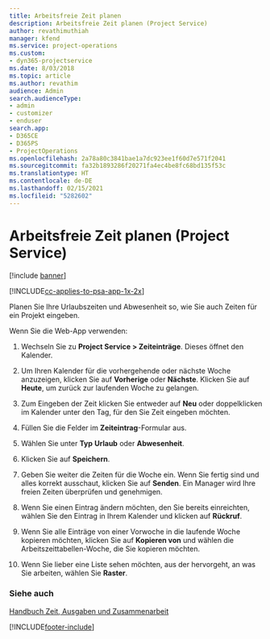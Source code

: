 ```yaml
---
title: Arbeitsfreie Zeit planen
description: Arbeitsfreie Zeit planen (Project Service)
author: revathimuthiah
manager: kfend
ms.service: project-operations
ms.custom:
- dyn365-projectservice
ms.date: 8/03/2018
ms.topic: article
ms.author: revathim
audience: Admin
search.audienceType:
- admin
- customizer
- enduser
search.app:
- D365CE
- D365PS
- ProjectOperations
ms.openlocfilehash: 2a78a80c3841bae1a7dc923ee1f60d7e571f2041
ms.sourcegitcommit: fa32b1893286f20271fa4ec4be8fc68bd135f53c
ms.translationtype: HT
ms.contentlocale: de-DE
ms.lasthandoff: 02/15/2021
ms.locfileid: "5282602"
---
```

# <a name="schedule-time-off-project-service"></a>Arbeitsfreie Zeit planen (Project Service)

[!include [banner](../includes/psa-now-project-operations.md)]

[!INCLUDE[cc-applies-to-psa-app-1x-2x](../includes/cc-applies-to-psa-app-1x-2x.md)]

Planen Sie Ihre Urlaubszeiten und Abwesenheit so, wie Sie auch Zeiten für ein Projekt eingeben.  
  
 Wenn Sie die Web-App verwenden:  
  
1.  Wechseln Sie zu **Project Service > Zeiteinträge**. Dieses öffnet den Kalender.  
  
2.  Um Ihren Kalender für die vorhergehende oder nächste Woche anzuzeigen, klicken Sie auf **Vorherige** oder **Nächste**. Klicken Sie auf **Heute**, um zurück zur laufenden Woche zu gelangen.  
  
3.  Zum Eingeben der Zeit klicken Sie entweder auf **Neu** oder doppelklicken im Kalender unter den Tag, für den Sie Zeit eingeben möchten.  
  
4.  Füllen Sie die Felder im **Zeiteintrag**-Formular aus.  
  
5.  Wählen Sie unter **Typ** **Urlaub** oder **Abwesenheit**.  
  
6.  Klicken Sie auf **Speichern**.  
  
7.  Geben Sie weiter die Zeiten für die Woche ein. Wenn Sie fertig sind und alles korrekt ausschaut, klicken Sie auf **Senden**. Ein Manager wird Ihre freien Zeiten überprüfen und genehmigen.  
  
8.  Wenn Sie einen Eintrag ändern möchten, den Sie bereits einreichten, wählen Sie den Eintrag in Ihrem Kalender und klicken auf **Rückruf**.  
  
9. Wenn Sie alle Einträge von einer Vorwoche in die laufende Woche kopieren möchten, klicken Sie auf **Kopieren von** und wählen die Arbeitszeittabellen-Woche, die Sie kopieren möchten.  
  
10. Wenn Sie lieber eine Liste sehen möchten, aus der hervorgeht, an was Sie arbeiten, wählen Sie **Raster**.  
  
### <a name="see-also"></a>Siehe auch  
 [Handbuch Zeit, Ausgaben und Zusammenarbeit](../psa/time-expense-collaboration-guide.md)


[!INCLUDE[footer-include](../includes/footer-banner.md)]